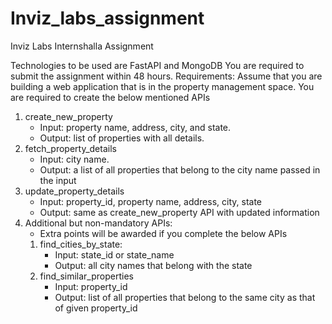 # Inviz_labs_assignment
Inviz Labs Internshalla Assignment

Technologies to be used are FastAPI and MongoDB
You are required to submit the assignment within 48 hours.
Requirements:
Assume that you are building a web application that is in the property management space. You are required to create the below mentioned APIs
1) create_new_property
	- Input: property name, address, city, and state.
	- Output: list of properties with all details.
2) fetch_property_details
	- Input: city name.
	- Output: a list of all properties that belong to the city name passed in the input
3) update_property_details
	- Input: property_id, property name, address, city, state
	- Output: same as create_new_property API with updated information
4) Additional but non-mandatory APIs:
    - Extra points will be awarded if you complete the below APIs
	1. find_cities_by_state: 
		- Input: state_id or state_name
		- Output: all city names that belong with the state
	2. find_similar_properties
		- Input: property_id
		- Output: list of all properties that belong to the same city as that of given property_id
